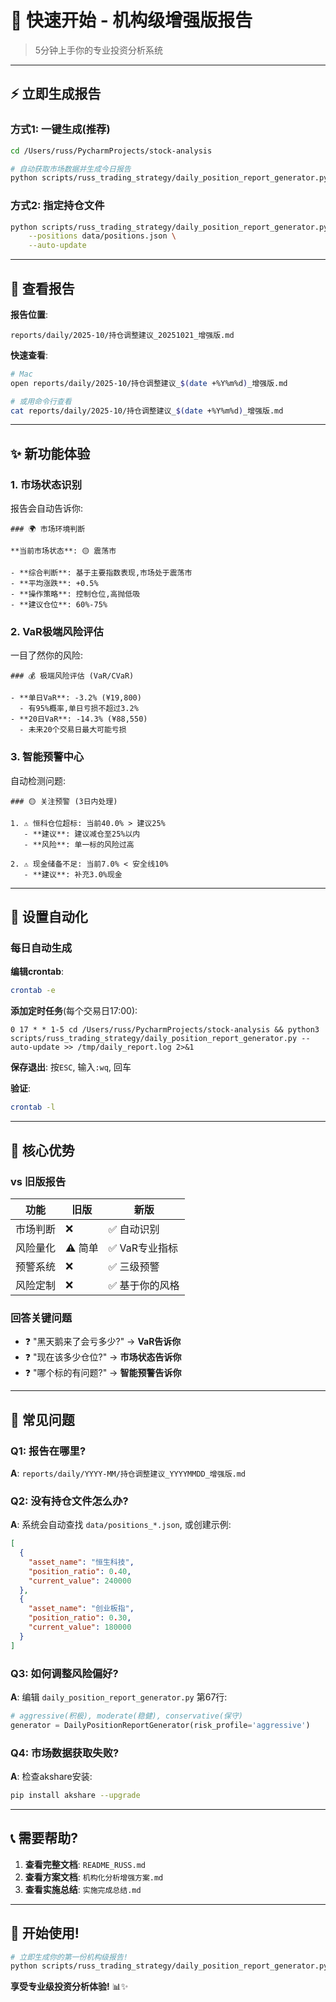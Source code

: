 # 🚀 快速开始 - 机构级增强版报告

> 5分钟上手你的专业投资分析系统

---

## ⚡ 立即生成报告

### 方式1: 一键生成(推荐)

```bash
cd /Users/russ/PycharmProjects/stock-analysis

# 自动获取市场数据并生成今日报告
python scripts/russ_trading_strategy/daily_position_report_generator.py --auto-update
```

### 方式2: 指定持仓文件

```bash
python scripts/russ_trading_strategy/daily_position_report_generator.py \
    --positions data/positions.json \
    --auto-update
```

---

## 📄 查看报告

**报告位置**:
```
reports/daily/2025-10/持仓调整建议_20251021_增强版.md
```

**快速查看**:
```bash
# Mac
open reports/daily/2025-10/持仓调整建议_$(date +%Y%m%d)_增强版.md

# 或用命令行查看
cat reports/daily/2025-10/持仓调整建议_$(date +%Y%m%d)_增强版.md
```

---

## ✨ 新功能体验

### 1. 市场状态识别

报告会自动告诉你:
```
### 🌍 市场环境判断

**当前市场状态**: 🟡 震荡市

- **综合判断**: 基于主要指数表现,市场处于震荡市
- **平均涨跌**: +0.5%
- **操作策略**: 控制仓位,高抛低吸
- **建议仓位**: 60%-75%
```

### 2. VaR极端风险评估

一目了然你的风险:
```
### 💰 极端风险评估 (VaR/CVaR)

- **单日VaR**: -3.2% (¥19,800)
  - 有95%概率,单日亏损不超过3.2%
- **20日VaR**: -14.3% (¥88,550)
  - 未来20个交易日最大可能亏损
```

### 3. 智能预警中心

自动检测问题:
```
### 🟡 关注预警 (3日内处理)

1. ⚠️ 恒科仓位超标: 当前40.0% > 建议25%
   - **建议**: 建议减仓至25%以内
   - **风险**: 单一标的风险过高

2. ⚠️ 现金储备不足: 当前7.0% < 安全线10%
   - **建议**: 补充3.0%现金
```

---

## 🤖 设置自动化

### 每日自动生成

**编辑crontab**:
```bash
crontab -e
```

**添加定时任务**(每个交易日17:00):
```cron
0 17 * * 1-5 cd /Users/russ/PycharmProjects/stock-analysis && python3 scripts/russ_trading_strategy/daily_position_report_generator.py --auto-update >> /tmp/daily_report.log 2>&1
```

**保存退出**: 按`ESC`, 输入`:wq`, 回车

**验证**:
```bash
crontab -l
```

---

## 🎯 核心优势

### vs 旧版报告

| 功能 | 旧版 | 新版 |
|------|------|------|
| 市场判断 | ❌ | ✅ 自动识别 |
| 风险量化 | ⚠️ 简单 | ✅ VaR专业指标 |
| 预警系统 | ❌ | ✅ 三级预警 |
| 风险定制 | ❌ | ✅ 基于你的风格 |

### 回答关键问题

- ❓ "黑天鹅来了会亏多少?" → **VaR告诉你**
- ❓ "现在该多少仓位?" → **市场状态告诉你**
- ❓ "哪个标的有问题?" → **智能预警告诉你**

---

## 🔧 常见问题

### Q1: 报告在哪里?
**A**: `reports/daily/YYYY-MM/持仓调整建议_YYYYMMDD_增强版.md`

### Q2: 没有持仓文件怎么办?
**A**: 系统会自动查找 `data/positions_*.json`, 或创建示例:
```json
[
  {
    "asset_name": "恒生科技",
    "position_ratio": 0.40,
    "current_value": 240000
  },
  {
    "asset_name": "创业板指",
    "position_ratio": 0.30,
    "current_value": 180000
  }
]
```

### Q3: 如何调整风险偏好?
**A**: 编辑 `daily_position_report_generator.py` 第67行:
```python
# aggressive(积极), moderate(稳健), conservative(保守)
generator = DailyPositionReportGenerator(risk_profile='aggressive')
```

### Q4: 市场数据获取失败?
**A**: 检查akshare安装:
```bash
pip install akshare --upgrade
```

---

## 📞 需要帮助?

1. **查看完整文档**: `README_RUSS.md`
2. **查看方案文档**: `机构化分析增强方案.md`
3. **查看实施总结**: `实施完成总结.md`

---

## 🎉 开始使用!

```bash
# 立即生成你的第一份机构级报告!
python scripts/russ_trading_strategy/daily_position_report_generator.py --auto-update
```

**享受专业级投资分析体验!** 📊✨

